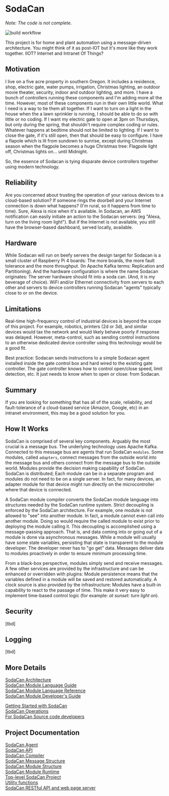 # SodaCan

*Note: The code is not complete.*

![build workflow](https://github.com/johnchurin/sodacan/actions/workflows/maven.yml/badge.svg?branch=master)

This project is for home and plant automation using a message-driven architecture. You might think of it as post-IOT but it's more like they work together. IIOT? Internet and Intranet Of Things?

## Motivation
I live on a five acre property in southern Oregon. It includes a residence, shop, electric gate, water pumps, irrigation, Christmas lighting, an outdoor movie theater, security, indoor and outdoor lighting, and more. I have a bunch of controllers running these components and I'm adding more all the time. However, most of these components run in their own little world. What I need is a way to tie them all together. If I want to turn on a light in the house when the a lawn sprinkler is running, I should be able to do so with little or no coding. If I want my electric gate to open at 3pm on Thursdays, but only during the spring, that shouldn't require complex coding or rules. Whatever happens at bedtime should not be limited to lighting. If I want to close the gate, if it's still open, then that should be easy to configure. I have a flapole which is lit from sundown to sunrise, except during Christmas season when the flagpole becomes a huge Christmas tree: Flagpole light off, Christmas lights on... until Midnight.

So, the essence of Sodacan is tying disparate device controllers together using modern technology.

## Reliability
Are you  concerned about trusting the operation of your various devices to a cloud-based solution? If someone rings the doorbell and your Internet connection is down what happens? (I'm rural, so it happens from time to time). Sure, Alexa is nice when it's available.  In Sodacan, an AWS notification can easily initiate an action to the Sodacan servers: (eg "Alexa, turn on the living room light"). But if the Internet is not available, you still have the browser-based dashboard, served locally, available.

## Hardware
While Sodacan will run on beefy servers the design target for Sodacan is a small cluster of Raspberry Pi 4 boards: The more boards, the more fault tolerance and the more throughput. (In Apache Kafka terms:  Replication and Partitioning). And the hardware configuration is where the name Sodacan originates: The server hardware should fit into a soda can. (And, it is my beverage of choice). WiFi and/or Ethernet connectivity from servers to each other and servers to device controllers running Sodacan "agents" typically close to or on the device. 

## Limitations
Real-time high-frequency control of industrial devices is beyond the scope of this project. For example, robotics, printers (2d or 3d), and similar devices would tax the network and would likely behave poorly if response was delayed. However, meta-control, such as sending control instructions to an otherwise dedicated device controller using this technology would be a good fit. 

Best practice: Sodacan sends instructions to a simple Sodacan agent installed inside the gate control box and hard wired to the existing gate controller. The gate controller knows how to control open/close speed, limit detection, etc. It just needs to know when to open or close: from Sodacan.

## Summary
If you are looking for something that has all of the scale, reliability, and fault-tolerance of a cloud-based service (Amazon, Google, etc) in an intranet environment, this may be a good solution for you. 

## How It Works
SodaCan is comprised of several key components. Arguably the most crucial is a message bus. The underlying technology uses Apache Kafka. Connected to this message bus are agents that run SodaCan `modules`. Some modules, called `adapters`, connect messages from the outside world into the message bus and others connect from the message bus to the outside world. Modules provide the decision making capability of SodaCan. SodaCan is distributed; Each module can be in a separate program and modules do not need to be on a single server. In fact, for many devices, an adapter module for that device might run directly on the microcontroller where that device is connected. 

A SodaCan module compiler converts the SodaCan module language into structures needed by the SodaCan runtime system. Strict decoupling is enforced by the SodaCan architecture. For example, one module is not allowed to "see" into another module. In fact, a module cannot even call into another module. Doing so would require the called module to exist prior to deploying the module calling it. This decoupling is accomplished using a message-passing approach. That is, and data coming into or going out of a module is done via asynchronous messages. While a module will usually have some state variables, persisting that state is transparent to the module developer. The developer never has to "go get" data. Messages deliver data to modules proactively in order to ensure minimum processing time. 

From a black-box perspective, modules simply send and receive messages. A few other services are provided by the infrastructure and can be enhanced or overridden with plugins: Module persistence means that the variables defined in a module will be saved and restored automatically. A clock source is also provided by the infrastructure: Modules have a built-in capability to react to the passage of time. This make it very easy to implement time-based control logic (for example: *at sunset: turn light on*).

## Security
[tbd]

## Logging
[tbd]

## More Details

<a href="documentation/architecture.md">SodaCan Architecture</a><br/>
<a href="documentation/languageGuide.md">SodaCan Module Language Guide</a><br/>
<a href="documentation/languageReference.md">SodaCan Module Language Reference</a><br/>
<a href="documentation/developer.md">SodaCan Module Developer's Guide</a><br/>

<a href="documentation/gettingStarted.md">Getting Started with SodaCan</a><br/>
<a href="documentation/operations.md">SodaCan Operations</a><br/>
<a href="documentation/internals.md">For SodaCan Source code developers</a><br/>

## Project Documentation

<a href="agent/README.md">SodaCan Agent</a><br/>
<a href="api/README.md">SodaCan API</a><br/>
<a href="compiler/README.md">SodaCan Compiler</a><br/>
<a href="message/README.md">SodaCan Message Structure</a><br/>
<a href="module/README.md">SodaCan Module Structure</a><br/>
<a href="runtime/README.md">SodaCan Module Runtime</a><br/>
<a href="sodacan/README.md">Top-level SodaCan Project</a><br/>
<a href="utility/README.md">Utility functions</a><br/>
<a href="webserver/README.md">SodaCan RESTful API and web page server</a><br/>
